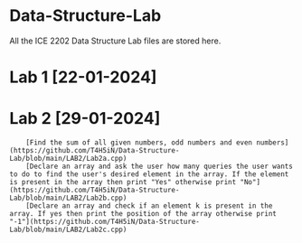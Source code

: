 # Data-Structure-Lab
All the ICE 2202 Data Structure Lab files are stored here.

# Lab 1 [22-01-2024]

# Lab 2 [29-01-2024]

        [Find the sum of all given numbers, odd numbers and even numbers](https://github.com/T4H5iN/Data-Structure-Lab/blob/main/LAB2/Lab2a.cpp)
        [Declare an array and ask the user how many queries the user wants to do to find the user's desired element in the array. If the element is present in the array then print "Yes" otherwise print "No"](https://github.com/T4H5iN/Data-Structure-Lab/blob/main/LAB2/Lab2b.cpp)
        [Declare an array and check if an element k is present in the array. If yes then print the position of the array otherwise print "-1"](https://github.com/T4H5iN/Data-Structure-Lab/blob/main/LAB2/Lab2c.cpp)
